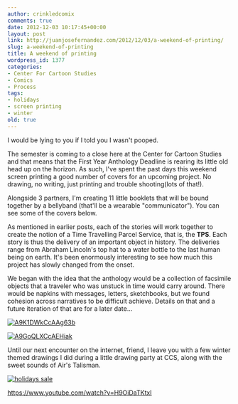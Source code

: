 ```yaml
---
author: crinkledcomix
comments: true
date: 2012-12-03 10:17:45+00:00
layout: post
link: http://juanjosefernandez.com/2012/12/03/a-weekend-of-printing/
slug: a-weekend-of-printing
title: A weekend of printing
wordpress_id: 1377
categories:
- Center For Cartoon Studies
- Comics
- Process
tags:
- holidays
- screen printing
- winter
old: true
---
```


I would be lying to you if I told you I wasn't pooped.

The semester is coming to a close here at the Center for Cartoon Studies and that means that the First Year Anthology Deadline is rearing its little old head up on the horizon. As such, I've spent the past days this weekend screen printing a good number of covers for an upcoming project. No drawing, no writing, just printing and trouble shooting(lots of that!).

Alongside 3 partners, I'm creating 11 little booklets that will be bound together by a bellyband (that'll be a wearable "communicator"). You can see some of the covers below.

As mentioned in earlier posts, each of the stories will work together to create the notion of a Time Travelling Parcel Service, that is, the **TPS**. Each story is thus the delivery of an important object in history. The deliveries range from Abraham Lincoln's top hat to a water bottle to the last human being on earth. It's been enormously interesting to see how much this project has slowly changed from the onset.

We began with the idea that the anthology would be a collection of facsimile objects that a traveler who was unstuck in time would carry around. There would be napkins with messages, letters, sketchbooks, but we found cohesion across narratives to be difficult achieve. Details on that and a future iteration of that are for a later date...

[![A9K1DWkCcAAg63b](http://fernandezjuanjose.files.wordpress.com/2012/12/a9k1dwkccaag63b.jpg?w=768)](http://fernandezjuanjose.files.wordpress.com/2012/12/a9k1dwkccaag63b.jpg)

[![A9GoQLXCcAEHiak](http://fernandezjuanjose.files.wordpress.com/2012/12/a9goqlxccaehiak.jpg?w=768)](http://fernandezjuanjose.files.wordpress.com/2012/12/a9goqlxccaehiak.jpg)

Until our next encounter on the internet, friend, I leave you with a few winter themed drawings I did during a little drawing party at CCS, along with the sweet sounds of Air's Talisman.

[![holidays sale](http://fernandezjuanjose.files.wordpress.com/2012/12/holidays-sale1.jpg?w=764)](http://fernandezjuanjose.files.wordpress.com/2012/12/holidays-sale1.jpg)

https://www.youtube.com/watch?v=H9OiDaTKtxI
